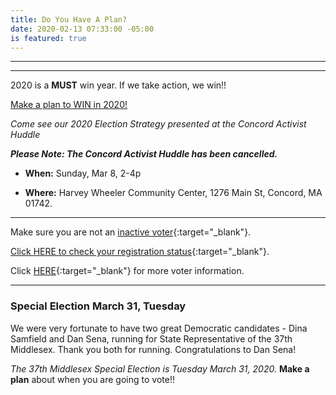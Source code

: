 ```yaml
---
title: Do You Have A Plan?
date: 2020-02-13 07:33:00 -05:00
is featured: true
---
```


---

<p id="demo">
</p>

<script>
// Set the date we're counting down to
var countDownDate = new Date("Nov 3 2020 00:00");

// Update the count down every 1 second
var x = setInterval(function() {

  // Get today's date
  var now = new Date();
    
  // Find the distance between now and the count down date
  var t = countDownDate - now;
    
  // Time calculations for days
  var days = Math.floor(t / (1000 * 60 * 60 * 24));
  var hours = Math.floor((t%(1000 * 60 * 60 * 24))/(1000 * 60 * 60)); 
  var minutes = Math.floor((t % (1000 * 60 * 60)) / (1000 * 60)); 
  var seconds = Math.floor((t % (1000 * 60)) / 1000);  

  // Output the result in an element with id="demo"
  var test1 = document.getElementById("demo");
  test1.style.font = "italic bold 30px arial,serif"; 
  //test1.style.textAlign = "center";
//test1.innerHTML = days + " days left until Nov 3, 2020!";
  test1.innerHTML = days + "d " + hours + "h " + minutes + "m " + seconds + "s left until Nov 3, 2020!";
  
  
  // If the count down is over, write some text 
  if (t < 0) {
    clearInterval(x);
    document.getElementById("demo").innerHTML = "Let's Get Out and VOTE!!!";
  }
},500);
</script>

---  

2020 is a **MUST** win year.  If we take action, we win!!

[Make a plan to WIN in 2020!](http://www.indivisibleacton.org/general-information/election-2020.html)  

*Come see our 2020 Election Strategy presented at the Concord Activist Huddle*  

***Please Note:  The Concord Activist Huddle has been cancelled.***

* **When:**   Sunday, Mar 8, 2-4p  

* **Where:**  Harvey Wheeler Community Center, 1276 Main St, Concord, MA 01742. 


---

Make sure you are not an [inactive voter](https://www.sec.state.ma.us/ele/eleinactivevoters/inactivevotersidx.htm){:target="_blank"}.  

[Click HERE to check your registration status](https://www.sec.state.ma.us/voterregistrationsearch/myvoterregstatus.aspx){:target="_blank"}.  

Click [HERE](https://www.sec.state.ma.us/ele/eleidx.htm){:target="_blank"} for more voter information.

---

### Special Election March 31, Tuesday

We were very fortunate to have two great Democratic candidates - Dina Samfield and Dan Sena, running for State Representative of the 37th Middlesex. Thank you both for running.  Congratulations to Dan Sena!  

*The 37th Middlesex Special Election is Tuesday March 31, 2020.*  **Make a plan** about when you are going to vote!!


